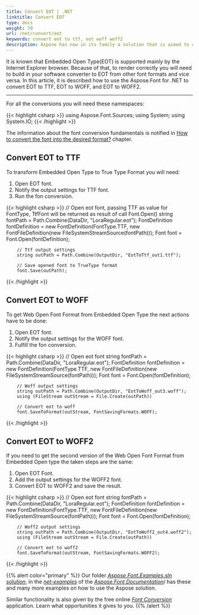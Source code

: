 ```yaml
---
title: Convert EOT | .NET
linktitle: Convert EOT
type: docs
weight: 70
url: /net/convert/eot
keywords: convert eot to ttf, eot woff woff2
description: Aspose has now in its family a solution that is aimed to convert different font formats. Here you will find examples of how to convert CFF format.
---
```


It is known that Embedded Open Type(EOT) is supported mainly by the Internet Explorer browser. Because of that, to render correctly you will need to build in your software converter to EOT from other font formats and vice versa. In this article, it is described how to use the Aspose.Font for .NET to convert EOT to TTF, EOT to WOFF, and EOT to WOFF2.
_____________

For all the conversions you will need these namespaces:

{{< highlight csharp >}}
using Aspose.Font.Sources;
using System;
using System.IO;
{{< /highlight >}}

The information about the font conversion fundamentals is notified in [How to convert the font into the desired format?](https://docs.aspose.com//font/net/convert/#how-to-convert-the-font-into-the-desired-format) chapter.

## Convert EOT to TTF

To transform Embedded Open Type to True Type Format you will need:
1. Open EOT font.
2. Notify the output settings for TTF font.
3. Run the fon conversion.

{{< highlight csharp >}}
        // Open eot font, passing TTF as value for FontType, TtfFont will be returned as result of call Font.Open()
        string fontPath = Path.Combine(DataDir, "LoraRegular.eot");
        FontDefinition fontDefinition = new FontDefinition(FontType.TTF, new FontFileDefinition(new FileSystemStreamSource(fontPath)));
        Font font = Font.Open(fontDefinition);

        // Ttf output settings
        string outPath = Path.Combine(OutputDir, "EotToTtf_out1.ttf");            
        
        // Save opened font to TrueType format
        font.Save(outPath);
        
{{< /highlight >}}

## Convert EOT to WOFF
To get Web Open Font Format from Embedded Open Type the next actions have to be done:

1. Open EOT font.
2. Notify the output settings for the WOFF font.
3. Fulfill the fon conversion.

{{< highlight csharp >}}
        // Open eot font
        string fontPath = Path.Combine(DataDir, "LoraRegular.eot");
        FontDefinition fontDefinition = new FontDefinition(FontType.TTF, new FontFileDefinition(new FileSystemStreamSource(fontPath)));
        Font font = Font.Open(fontDefinition);

        // Woff output settings
        string outPath = Path.Combine(OutputDir, "EotToWoff_out3.woff");
        using (FileStream outStream = File.Create(outPath))

        // Convert eot to woff
        font.SaveToFormat(outStream, FontSavingFormats.WOFF);
{{< /highlight >}}

## Convert EOT to WOFF2

If you need to get the second version of the Web Open Font Format from Embedded Open type the taken steps are the same:
1. Open EOT Font.
2. Add the output settings for the WOFF2 font.
3. Convert EOT to WOFF2 and save the result.

{{< highlight csharp >}}
        // Open eot font
        string fontPath = Path.Combine(DataDir, "LoraRegular.eot");
        FontDefinition fontDefinition = new FontDefinition(FontType.TTF, new FontFileDefinition(new FileSystemStreamSource(fontPath)));
        Font font = Font.Open(fontDefinition);

        // Woff2 output settings
        string outPath = Path.Combine(OutputDir, "EotToWoff2_out4.woff2");
        using (FileStream outStream = File.Create(outPath))

        // Convert eot to woff2
        font.SaveToFormat(outStream, FontSavingFormats.WOFF2);
{{< /highlight >}}

{{% alert color="primary" %}}
Our folder  [*Aspose.Font.Examples.sln solution*](https://github.com/aspose-font/Aspose.Font-Documentation/tree/master/net-examples), in the [*net-examples*](https://github.com/aspose-font/Aspose.Font-Documentation/tree/master/net-examples) of the [*Aspose.Font Documentation*](https://github.com/aspose-font/Aspose.Font-Documentation)/ has these and many more examples on how to use the Aspose solution.

Similar functionality is also given by the free online [*Font Conversion*](https://products.aspose.app/font/conversion) application. Learn what opportunities it gives to you.
{{% /alert %}}
